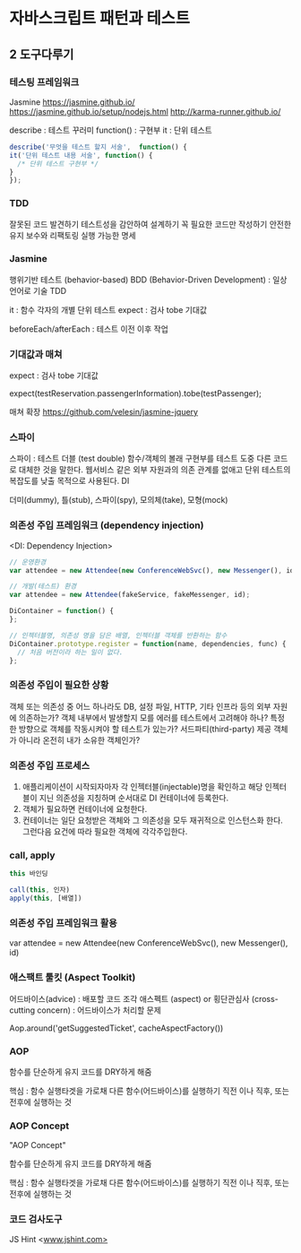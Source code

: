 # 자바스크립트 패턴과 테스트

## 2 도구다루기

### 테스팅 프레임워크

Jasmine
<https://jasmine.github.io/>
<https://jasmine.github.io/setup/nodejs.html>
<http://karma-runner.github.io/>

describe : 테스트 꾸러미
function() : 구현부
it : 단위 테스트

```javascript
describe('무엇을 테스트 할지 서술',  function() {
it('단위 테스트 내용 서술', function() {
  /* 단위 테스트 구현부 */
}
});
```

### TDD

잘못된 코드 발견하기
테스트성을 감안하여 설계하기
꼭 필요한 코드만 작성하기
안전한 유지 보수와 리팩토링
실행 가능한 명세

### Jasmine

행위기반 테스트 (behavior-based)
BDD (Behavior-Driven Development) : 일상 언어로 기술
TDD

it : 함수 각자의 개별 단위 테스트
expect : 검사
tobe 기대값

beforeEach/afterEach : 테스트 이전 이후 작업

### 기대값과 매쳐

expect : 검사
tobe 기대값

expect(testReservation.passengerInformation).tobe(testPassenger);

매쳐 확장
<https://github.com/velesin/jasmine-jquery>

### 스파이

스파이 : 테스트 더블 (test double)
함수/객체의 볼래 구현부를 테스트 도중 다른 코드로 대체한 것을 말한다. 웹서비스 같은 외부 자원과의 의존 관계를 없애고 단위 테스트의 복잡도를 낮출 목적으로 사용된다. DI

더미(dummy), 틀(stub), 스파이(spy), 모의체(take), 모형(mock)

### 의존성 주입 프레임워크 (dependency injection)

<DI: Dependency Injection>

```javascript
// 운영환경
var attendee = new Attendee(new ConferenceWebSvc(), new Messenger(), id);

// 개발(테스트) 환경
var attendee = new Attendee(fakeService, fakeMessenger, id);
```

```javascript
DiContainer = function() {
};

// 인젝터블명, 의존성 명을 담은 배열, 인젝터블 객체를 반환하는 함수
DiContainer.prototype.register = function(name, dependencies, func) {
  // 처음 버전이라 하는 일이 없다.
};
```

### 의존성 주입이 필요한 상황

객체 또는 의존성 중 어느 하나라도 DB, 설정 파일, HTTP, 기타 인프라 등의 외부 자원에 의존하는가?
객체 내부에서 발생할지 모를 에러를 테스트에서 고려해야 하나?
특정한 방향으로 객체를 작동시켜야 할 테스트가 있는가?
서드파티(third-party) 제공 객체가 아니라 온전히 내가 소유한 객체인가?

### 의존성 주입 프로세스

1. 애플리케이션이 시작되자마자 각 인젝터블(injectable)명을 확인하고 해당 인젝터블이 지닌 의존성을 지칭하며 순서대로 DI 컨테이너에 등록한다.
2. 객체가 필요하면 컨테이너에 요청한다.
3. 컨테이너는 일단 요청받은 객체와 그 의존성을 모두 재귀적으로 인스턴스화 한다. 그런다음 요건에 따라 필요한 객체에 각각주입한다.

### call, apply

```javascript
this 바인딩

call(this, 인자)
apply(this, [배열])
```

### 의존성 주입 프레임워크 활용

var attendee = new Attendee(new ConferenceWebSvc(), new Messenger(), id)

### 애스팩트 툴킷 (Aspect Toolkit)

어드바이스(advice) : 배포할 코드 조각
애스펙트 (aspect) or 횡단관심사 (cross-cutting concern) : 어드바이스가 처리할 문제

Aop.around('getSuggestedTicket', cacheAspectFactory())

### AOP

함수를 단순하게 유지
코드를 DRY하게 해줌

핵심 : 함수 실행타겟을 가로채 다른 함수(어드바이스)를 실행하기 직전 이나 직후, 또는 전후에 실행하는 것

### AOP Concept

"AOP Concept"

함수를 단순하게 유지
코드를 DRY하게 해줌

핵심 : 함수 실행타겟을 가로채 다른 함수(어드바이스)를 실행하기 직전 이나
직후, 또는 전후에 실행하는 것

### 코드 검사도구

JS Hint
<www.jshint.com>
